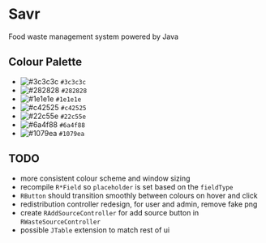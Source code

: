 # Savr
Food waste management system powered by Java

## Colour Palette

- ![#3c3c3c](https://placehold.co/15x15/3c3c3c/3c3c3c.png) `#3c3c3c`
- ![#282828](https://placehold.co/15x15/282828/282828.png) `#282828`
- ![#1e1e1e](https://placehold.co/15x15/1e1e1e/1e1e1e.png) `#1e1e1e`
- ![#c42525](https://placehold.co/15x15/c42525/c42525.png) `#c42525`
- ![#22c55e](https://placehold.co/15x15/22c55e/22c55e.png) `#22c55e`
- ![#6a4f88](https://placehold.co/15x15/6a4f88/6a4f88.png) `#6a4f88`
- ![#1079ea](https://placehold.co/15x15/1079ea/1079ea.png) `#1079ea`

## TODO
- more consistent colour scheme and window sizing
- recompile `R*Field` so `placeholder` is set based on the `fieldType`
- `RButton` should transition smoothly between colours on hover and click
- redistribution controller redesign, for user and admin, remove fake png
- create `RAddSourceController` for add source button in `RWasteSourceController`
- possible `JTable` extension to match rest of ui

